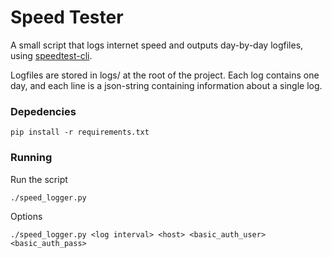 # Speed Tester
<p>A small script that logs internet speed and outputs day-by-day logfiles, using 
<a href="https://github.com/sivel/speedtest-cli">speedtest-cli</a>.
<p>Logfiles are stored in logs/ at the root of the project. Each log contains one day, and each line is a json-string
containing information about a single log.</p>

<h3>Depedencies</h3>

```pip install -r requirements.txt```

<h3>Running</h3>
<p>Run the script</p>

```./speed_logger.py```
<p>Options</p>

```./speed_logger.py <log interval> <host> <basic_auth_user> <basic_auth_pass>```